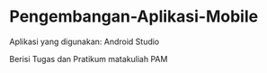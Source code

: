 # Pengembangan-Aplikasi-Mobile

Aplikasi yang digunakan: Android Studio

Berisi Tugas dan Pratikum matakuliah PAM
